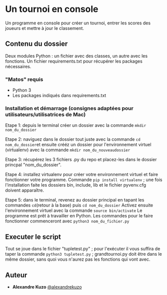 # Un tournoi en console

Un programme en console pour créer un tournoi, entrer les scores des joueurs et mettre à jour le classement.

## Contenu du dossier

Deux modules Python : un fichier avec des classes, un autre avec les fonctions.
Un fichier requirements.txt pour récupérer les packages nécessaires.

### "Matos" requis

- Python 3
- Les packages indiqués dans requirements.txt

### Installation et démarrage (consignes adaptées pour utilisateurs/utilisatrices de Mac)

Etape 1: depuis le terminal créer un dossier avec la commande ``mkdir nom_du_dossier``

Etape 2: naviguez dans le dossier tout juste avec la commande ``cd nom_du_dossier``et ensuite crééz un dossier pour l'environnement virtuel (virtualenv) avec la commande ``mkdir nom_du_nouveaudossier``

Etape 3: récupérez les 3 fichiers .py du repo et placez-les dans le dossier princpal "nom_du_dossier".

Etape 4: installez virtualenv pour créer votre environnement virtuel et faire fonctionner votre programme.
Commande ``pip install virtualenv`` ; une fois l'installation faite les dossiers bin, include, lib et le fichier pyvenv.cfg doivent apparaître.

Etape 5: dans le terminal, revenez au dossier principal en tapant les commandes ``cd``(retour à la base) puis ``cd nom_du_dossier``
Activez ensuite l'environnement virtuel avec la commande ``source bin/activate``
Le programme est prêt à travailler en Python. Les commandes pour le faire fonctionner commenceront avec ``python3 nom_du_fichier.py``

## Executer le script

Tout se joue dans le fichier "tupletest.py" ; pour l'exécuter il vous suffira de taper la commande ``python3 tupletest.py`` ; grandtournoi.py doit être dans le même dossier, sans quoi vous n'aurez pas les fonctions qui vont avec.


## Auteur
* **Alexandre Kuzo**  [@alexandrekuzo](https://github.com/AlexandreKuzo)


